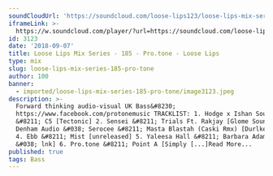 ```yaml
---
soundCloudUrl: 'https://soundcloud.com/loose-lips123/loose-lips-mix-series-185-protone'
iframeLink: >-
  https://w.soundcloud.com/player/?url=https://soundcloud.com/loose-lips123/loose-lips-mix-series-185-protone&color=00aabb&auto_play=false&hide_related=false&show_comments=true&show_user=true&show_reposts=false
id: 3123
date: '2018-09-07'
title: Loose Lips Mix Series - 185 - Pro.tone - Loose Lips
type: mix
slug: loose-lips-mix-series-185-pro-tone
author: 100
banner:
  - imported/loose-lips-mix-series-185-pro-tone/image3123.jpeg
description: >-
  Forward thinking audio-visual UK Bass&#8230;
  https://www.facebook.com/protonemusic TRACKLIST: 1. Hodge x Ishan Sound
  &#8211; C5 [Tectonic] 2. Sensei &#8211; Trials Ft. Rakjay [Glome Sound] 3.
  Denham Audio &#038; Serocee &#8211; Masta Blastah (Caski Rmx) [Durlke Disco]
  4. Ebb &#8211; Mist [unreleased] 5. Yaleesa Hall &#8211; Barbara Adams [Will
  &#038; lnk] 6. Pro.tone &#8211; Point A [Simply [...]Read More...
published: true
tags: Bass
---
```

